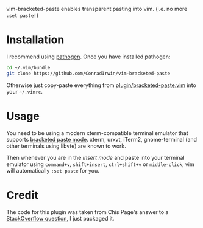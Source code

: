 vim-bracketed-paste enables transparent pasting into vim. (i.e. no more `:set paste!`)

Installation
============

I recommend using [pathogen](https://github.com/tpope/pathogen). Once you have installed pathogen:

```bash
cd ~/.vim/bundle
git clone https://github.com/ConradIrwin/vim-bracketed-paste
```

Otherwise just copy-paste everything from [plugin/bracketed-paste.vim](https://github.com/ConradIrwin/vim-bracketed-paste/blob/master/plugin/bracketed-paste.vim) into your `~/.vimrc`.

Usage
=====

You need to be using a modern xterm-compatible terminal emulator that supports [bracketed paste mode](http://cirw.in/blog/bracketed-paste). xterm, urxvt, iTerm2, gnome-terminal (and other terminals using libvte) are known to work.

Then whenever you are in the *insert mode* and paste into your terminal emulator using `command+v`, `shift+insert`, `ctrl+shift+v` or `middle-click`, vim will automatically `:set paste` for you.

Credit
======

The code for this plugin was taken from Chis Page's answer to a [StackOverflow question](http://stackoverflow.com/questions/5585129/pasting-code-into-terminal-window-into-vim-on-mac-os-x), I just packaged it.
